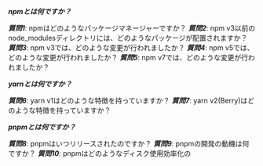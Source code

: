 ***npmとは何ですか？***

***質問1***: npmはどのようなパッケージマネージャーですか？
***質問2***: npm v3以前のnode_modulesディレクトリには、どのようなパッケージが配置されますか？
***質問3***: npm v3では、どのような変更が行われましたか？
***質問4***: npm v5では、どのような変更が行われましたか？
***質問5***: npm v7では、どのような変更が行われましたか？

***yarnとは何ですか？***

***質問6***: yarn v1はどのような特徴を持っていますか？
***質問7***: yarn v2(Berry)はどのような特徴を持っていますか？

***pnpmとは何ですか？***

***質問8***: pnpmはいつリリースされたのですか？
***質問9***: pnpmの開発の動機は何ですか？
***質問10***: pnpmはどのようなディスク使用効率化の